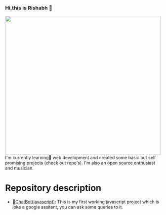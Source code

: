 ### Hi,this is Rishabh 👋
<img src="https://images.unsplash.com/photo-1486312338219-ce68d2c6f44d?ixlib=rb-1.2.1&ixid=eyJhcHBfaWQiOjEyMDd9&auto=format&fit=crop&w=1952&q=80" width="100%" height="450px">
I'm currently learning🌱 web development and created some basic but self promising projects (check out repo's). I'm also an open source enthusiast and musician.

# Repository description
- 🔭<a href="https://github.com/Rish7223/ChatBot-JavaScript">ChatBot(javascript)</a>: This is my first working javascript project which is loke a google assitent, you can ask some queries to it.
<!--
**Rish7223/Rish7223** is a ✨ _special_ ✨ repository because its `README.md` (this file) appears on your GitHub profile.

Here are some ideas to get you started:

- 🔭 I’m currently working on ...
-  I’m currently learning ...
- 👯 I’m looking to collaborate on ...
- 🤔 I’m looking for help with ...
- 💬 Ask me about ...
- 📫 How to reach me: ...
- 😄 Pronouns: ...
- ⚡ Fun fact: ...
-->
